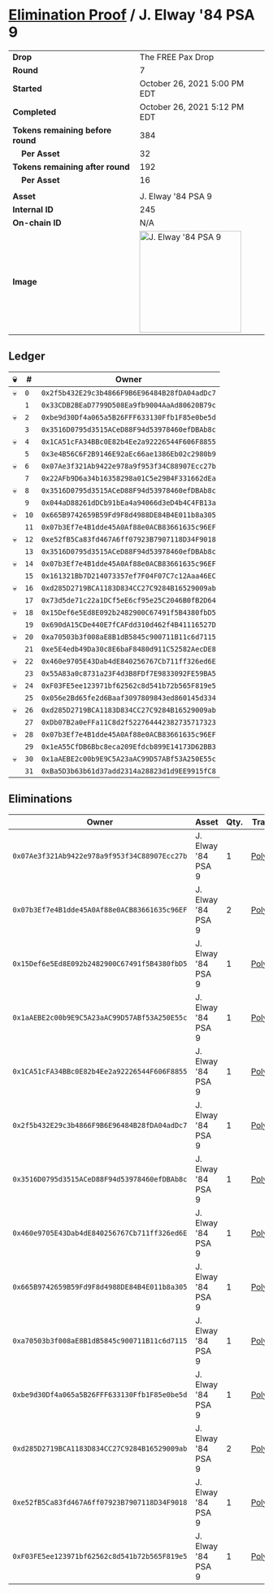 # [Elimination Proof](./readme.md) / J. Elway &#039;84 PSA 9

|||
|---|---|
| **Drop** | The FREE Pax Drop |
| **Round** | 7 |
| **Started** | October 26, 2021 5:00 PM EDT |
| **Completed** | October 26, 2021 5:12 PM EDT |
| **Tokens remaining before round** | 384 |
| **&nbsp;&nbsp;&nbsp;&nbsp;Per Asset** | 32 |
| **Tokens remaining after round** | 192 |
| **&nbsp;&nbsp;&nbsp;&nbsp;Per Asset** | 16 |
| | |
| **Asset** | J. Elway &#039;84 PSA 9 |
| **Internal ID** | 245 |
| **On-chain ID** | N/A |
| **Image** | <img src="https://tcdn.blokpax.com/94aa4804-2e41-4f53-83e4-e76da2415ad9/2e55524dc2260adac0aa601fbd636c4098fbf2dc8093af38d37a94a930ff68fc.jpg" height="200" alt="J. Elway &#039;84 PSA 9" /> |

## Ledger

| 💀 | # | Owner |
| --- | --- | --- |
| 💀 | `0` | `0x2f5b432E29c3b4866F9B6E96484B28fDA04adDc7` |
|  | `1` | `0x33CDB2BEaD7799D508Ea9fb9004AaAd80620B79c` |
| 💀 | `2` | `0xbe9d30Df4a065a5B26FFF633130Ffb1F85e0be5d` |
|  | `3` | `0x3516D0795d3515ACeD88F94d53978460efDBAb8c` |
| 💀 | `4` | `0x1CA51cFA34BBc0E82b4Ee2a92226544F606F8855` |
|  | `5` | `0x3e4B56C6F2B9146E92aEc66ae1386Eb02c2980b9` |
| 💀 | `6` | `0x07Ae3f321Ab9422e978a9f953f34C88907Ecc27b` |
|  | `7` | `0x22AFb9D6a34b16358298a01C5e29B4F331662dEa` |
| 💀 | `8` | `0x3516D0795d3515ACeD88F94d53978460efDBAb8c` |
|  | `9` | `0x044aD88261dDCb91bEa4a94066d3eD4b4C4FB13a` |
| 💀 | `10` | `0x665B9742659B59Fd9F8d4988DE84B4E011b8a305` |
|  | `11` | `0x07b3Ef7e4B1dde45A0Af88e0ACB83661635c96EF` |
| 💀 | `12` | `0xe52fB5Ca83fd467A6ff07923B7907118D34F9018` |
|  | `13` | `0x3516D0795d3515ACeD88F94d53978460efDBAb8c` |
| 💀 | `14` | `0x07b3Ef7e4B1dde45A0Af88e0ACB83661635c96EF` |
|  | `15` | `0x161321Bb7D214073357ef7F04F07C7c12Aaa46EC` |
| 💀 | `16` | `0xd285D2719BCA1183D834CC27C9284B16529009ab` |
|  | `17` | `0x73d5de71c22a1DCf5eE6cf95e25C2046B0fB2D64` |
| 💀 | `18` | `0x15Def6e5Ed8E092b2482900C67491f5B4380fbD5` |
|  | `19` | `0x690dA15CDe440E7fCAFdd310d462f4B41116527D` |
| 💀 | `20` | `0xa70503b3f008aE8B1dB5845c900711B11c6d7115` |
|  | `21` | `0xe5E4edb49Da30c8E6baF8480d911C52582AecDE8` |
| 💀 | `22` | `0x460e9705E43Dab4dE840256767Cb711ff326ed6E` |
|  | `23` | `0x55A83a0c8731a23F4d3B8FDf7E9833092FE59BA5` |
| 💀 | `24` | `0xF03FE5ee123971bf62562c8d541b72b565F819e5` |
|  | `25` | `0x056e2Bd65fe2d6Baaf3097809843ed860145d334` |
| 💀 | `26` | `0xd285D2719BCA1183D834CC27C9284B16529009ab` |
|  | `27` | `0xDb07B2a0eFFa11C8d2f522764442382735717323` |
| 💀 | `28` | `0x07b3Ef7e4B1dde45A0Af88e0ACB83661635c96EF` |
|  | `29` | `0x1eA55CfDB6Bbc8eca209Efdcb899E14173D62BB3` |
| 💀 | `30` | `0x1aAEBE2c00b9E9C5A23aAC99D57ABf53A250E55c` |
|  | `31` | `0xBa5D3b63b61d37add2314a28823d1d9EE9915fC8` |


## Eliminations

| Owner | Asset | Qty. | Transaction |
| --- | --- | --- | --- |
| `0x07Ae3f321Ab9422e978a9f953f34C88907Ecc27b` | J. Elway '84 PSA 9 | 1 | [Polygonscan](https://polygonscan.com/tx/0xe52b7bfcae5ab8e0cc9a6bd70b90f4b8c23866cf8020d1fee5f637e07a52df74) |
| `0x07b3Ef7e4B1dde45A0Af88e0ACB83661635c96EF` | J. Elway '84 PSA 9 | 2 | [Polygonscan](https://polygonscan.com/tx/0x869a14acf75e17d003dbd6e7bfa5ac01ff438998a93510884f3e6218145bb1eb) |
| `0x15Def6e5Ed8E092b2482900C67491f5B4380fbD5` | J. Elway '84 PSA 9 | 1 | [Polygonscan](https://polygonscan.com/tx/0xa99c27ffe2da3053e28eee349dbf68065747a56fdb0d7107874fe655d73b5310) |
| `0x1aAEBE2c00b9E9C5A23aAC99D57ABf53A250E55c` | J. Elway '84 PSA 9 | 1 | [Polygonscan](https://polygonscan.com/tx/0xd31199a1c4a7566a52d5daa087e778fc27055ea3bf4b6e66b736b4e37d8d3936) |
| `0x1CA51cFA34BBc0E82b4Ee2a92226544F606F8855` | J. Elway '84 PSA 9 | 1 | [Polygonscan](https://polygonscan.com/tx/0x5962519fb00aecb9ea1378613b9b345c0af4e7e82b7744f24769a2058b6172ba) |
| `0x2f5b432E29c3b4866F9B6E96484B28fDA04adDc7` | J. Elway '84 PSA 9 | 1 | [Polygonscan](https://polygonscan.com/tx/0x4fb72d4f9f25d14f2231adbb95bc51d6e5c9b82ed00e4ca2720ea64d029707bb) |
| `0x3516D0795d3515ACeD88F94d53978460efDBAb8c` | J. Elway '84 PSA 9 | 1 | [Polygonscan](https://polygonscan.com/tx/0x6a9fa2c03b16ee02810b804e1956d7aec53151cd1bc719520f85d54bc52ffb2a) |
| `0x460e9705E43Dab4dE840256767Cb711ff326ed6E` | J. Elway '84 PSA 9 | 1 | [Polygonscan](https://polygonscan.com/tx/0x2160f96e2380769f38a0446b90c5cb04463d1bdbebcf6ddcc10ddc7f0a8d1f38) |
| `0x665B9742659B59Fd9F8d4988DE84B4E011b8a305` | J. Elway '84 PSA 9 | 1 | [Polygonscan](https://polygonscan.com/tx/0xb60826ed1af98ba4a2e76128a3e8a2dc6da9a73ed4dce538413c1ba9e6536f25) |
| `0xa70503b3f008aE8B1dB5845c900711B11c6d7115` | J. Elway '84 PSA 9 | 1 | [Polygonscan](https://polygonscan.com/tx/0x571b4b4da2f304fa4187d602cf1675d40217936e5e94fc7d98cb9434506b0827) |
| `0xbe9d30Df4a065a5B26FFF633130Ffb1F85e0be5d` | J. Elway '84 PSA 9 | 1 | [Polygonscan](https://polygonscan.com/tx/0x5c707eca053318b47d73db320e15e0d4b3e04bf645d389f360a51190e4a9c007) |
| `0xd285D2719BCA1183D834CC27C9284B16529009ab` | J. Elway '84 PSA 9 | 2 | [Polygonscan](https://polygonscan.com/tx/0xf94fb49cbb34e91d6912172a54d904ad2ac32016c35dc1c85713aa3df1ecc2b8) |
| `0xe52fB5Ca83fd467A6ff07923B7907118D34F9018` | J. Elway '84 PSA 9 | 1 | [Polygonscan](https://polygonscan.com/tx/0x1f294b6eae942a7e7079741d352365919b4c4290e5836204198579d07fceeb04) |
| `0xF03FE5ee123971bf62562c8d541b72b565F819e5` | J. Elway '84 PSA 9 | 1 | [Polygonscan](https://polygonscan.com/tx/0x0c77448332b0e44d9e51450bb902318f885d2b9be05039e49b5c4a9ee618029f) |
